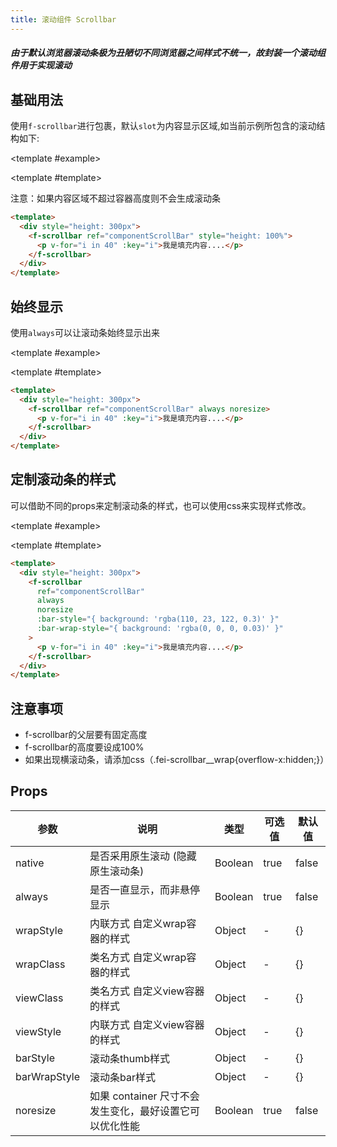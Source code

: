 ```yaml
---
title: 滚动组件 Scrollbar
---
```


<script setup>
import Basic from './demo/Scrollbar/Basic.vue'
import Always from './demo/Scrollbar/Always.vue'
import Custom from './demo/Scrollbar/Custom.vue'
</script>

##### 由于默认浏览器滚动条极为丑陋切不同浏览器之间样式不统一，故封装一个滚动组件用于实现滚动

<card>

## 基础用法

使用`f-scrollbar`进行包裹，默认`slot`为内容显示区域,如当前示例所包含的滚动结构如下:

<template #example>

  <Basic/>
  
</template>

<template #template>

注意：如果内容区域不超过容器高度则不会生成滚动条

```html
<template>
  <div style="height: 300px">
    <f-scrollbar ref="componentScrollBar" style="height: 100%">
      <p v-for="i in 40" :key="i">我是填充内容....</p>
    </f-scrollbar>
  </div>
</template>
```

</template>

</card>

<card>

## 始终显示

使用`always`可以让滚动条始终显示出来

<template #example>

  <Always/>
  
</template>

<template #template>

```html
<template>
  <div style="height: 300px">
    <f-scrollbar ref="componentScrollBar" always noresize>
      <p v-for="i in 40" :key="i">我是填充内容....</p>
    </f-scrollbar>
  </div>
</template>
```

</template>

</card>

<card>

## 定制滚动条的样式

可以借助不同的props来定制滚动条的样式，也可以使用css来实现样式修改。

<template #example>

  <Custom/>
  
</template>

<template #template>

```html
<template>
  <div style="height: 300px">
    <f-scrollbar
      ref="componentScrollBar"
      always
      noresize
      :bar-style="{ background: 'rgba(110, 23, 122, 0.3)' }"
      :bar-wrap-style="{ background: 'rgba(0, 0, 0, 0.03)' }"
    >
      <p v-for="i in 40" :key="i">我是填充内容....</p>
    </f-scrollbar>
  </div>
</template>
```

</template>

</card>

## 注意事项

- f-scrollbar的父层要有固定高度
- f-scrollbar的高度要设成100%
- 如果出现横滚动条，请添加css（.fei-scrollbar\_\_wrap{overflow-x:hidden;}）

## Props

| 参数         | 说明                                                    | 类型    | 可选值 | 默认值 |
| ------------ | ------------------------------------------------------- | ------- | ------ | ------ |
| native       | 是否采用原生滚动 (隐藏原生滚动条)                       | Boolean | true   | false  |
| always       | 是否一直显示，而非悬停显示                              | Boolean | true   | false  |
| wrapStyle    | 内联方式 自定义wrap容器的样式                           | Object  | -      | {}     |
| wrapClass    | 类名方式 自定义wrap容器的样式                           | Object  | -      | {}     |
| viewClass    | 类名方式 自定义view容器的样式                           | Object  | -      | {}     |
| viewStyle    | 内联方式 自定义view容器的样式                           | Object  | -      | {}     |
| barStyle     | 滚动条thumb样式                                         | Object  | -      | {}     |
| barWrapStyle | 滚动条bar样式                                           | Object  | -      | {}     |
| noresize     | 如果 container 尺寸不会发生变化，最好设置它可以优化性能 | Boolean | true   | false  |
